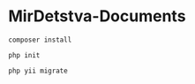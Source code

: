 # MirDetstva-Documents

```shell
composer install
```

```shell
php init
```

```shell
php yii migrate
```